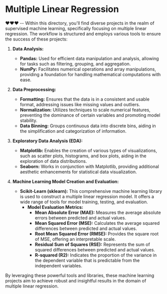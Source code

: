 <h1>Multiple Linear Regression</h1>❤️❤️❤️
--
Within this directory, you'll find diverse projects in the realm of supervised machine learning, specifically focusing on multiple linear regression. The workflow is structured and employs various tools to ensure the success of these projects:

1. **Data Analysis:**
   - **Pandas:** Used for efficient data manipulation and analysis, allowing for tasks such as filtering, grouping, and aggregation.
   - **NumPy:** Facilitates numerical operations and array manipulations, providing a foundation for handling mathematical computations with ease.

2. **Data Preprocessing:**
   - **Formatting:** Ensures that the data is in a consistent and usable format, addressing issues like missing values and outliers.
   - **Normalization:** Utilizes techniques to scale numerical features, preventing the dominance of certain variables and promoting model stability.
   - **Data Binning:** Groups continuous data into discrete bins, aiding in the simplification and categorization of information.

3. **Exploratory Data Analysis (EDA):**
   - **Matplotlib:** Enables the creation of various types of visualizations, such as scatter plots, histograms, and box plots, aiding in the exploration of data distributions.
   - **Seaborn:** Works in conjunction with Matplotlib, providing additional aesthetic enhancements for statistical data visualization.

4. **Machine Learning Model Creation and Evaluation:**
   - **Scikit-Learn (sklearn):** This comprehensive machine learning library is used to construct a multiple linear regression model. It offers a wide range of tools for model training, testing, and evaluation.
     - **Model Evaluation Metrics:**
       - **Mean Absolute Error (MAE):** Measures the average absolute errors between predicted and actual values.
       - **Mean Squared Error (MSE):** Calculates the average squared differences between predicted and actual values.
       - **Root Mean Squared Error (RMSE):** Provides the square root of MSE, offering an interpretable scale.
       - **Residual Sum of Squares (RSE):** Represents the sum of squared differences between predicted and actual values.
       - **R-squared (R2):** Indicates the proportion of the variance in the dependent variable that is predictable from the independent variables.

By leveraging these powerful tools and libraries, these machine learning projects aim to achieve robust and insightful results in the domain of multiple linear regression.
